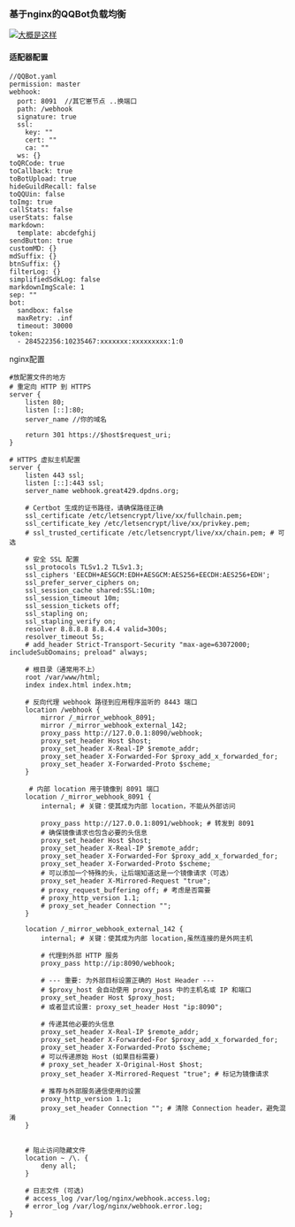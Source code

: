 ### 基于nginx的QQBot负载均衡   
[![大概是这样](https://mermaid.ink/img/pako:eNqdlG1P01AUx7_KzSUkI5bSlXVb-4I3ajQxSJM1wZi9qetla2At3nWKEhKYgo88LEwTDUiMW8QHJCQGlYL7Muvt9i28bfeEmwnzvtq95_875396z-4iTJkaghLMobt5ZKTQFV1NYzWbNABd8yq29JQ-rxoWUGSg5oDiaehOnlOtGRP30d28dssT3kzrxgII3Ud3MqY5y6YxUq0IL7IsO9LLTKq6EedEzgOdtVX3rFj7adefF9zCLxDyAv0YHWMT02C4i7I3uqjwP6mrC5YPlV93Q0kj0A8PAzmj5hAIS-C6QvueDpqggUCgyKMTE5dooxKQpxIKGGt2CUKePNEsS-OerONTAo1XO86jzfrhD3JUCMQMcE4L5KDSj6EuB0Can1ACNfuDu7V2nnAPnjm_V5tESzpKuVG_C79LZ3vdOSmBEGLTLAN4jgNTN0YAGOrcjrOzTw7KjbdbzummUz4i3-2OBS-XIv-ViuxW6k8-A_8Ggb-G_PnoTcR481Wr7pKXK6S6TA9qdoVsVEjpGEwnei6Gl7w7SZipWWQBZ7PYWF5pX067O_pRPEOOfeJ-eTFWO6u6pX2aDNSr72hm0F7dDa6tk6_vAwO-o-6DnvR-9qA4TUuOn5KVw0A0BNyPduNNGWhITVn6PdVCbbDVTGcuBnHaGfqLeO0uMaDbNnreL53Jge16_7YLuw0K_I9ZSra89hMpcitW__bJLe05xTOnuE929uiEuo-PXXub7O5BBqaxrkHJwnnEwCzCWdXbwkUPTkIrg7IoCSX6U0Mzan7OSsKksUQx-rrcNs1si8RmPp2B0ow6l6O7_LxGLTSf1vYpRoaG8GUzb1hQ4iOinwRKi3ABSoLAhuOxWETg-PFxISqEGfgAShGRFWJRLsqJghDlRS62xMCHflWOFcPhcTEqxjk-LkQjEYGBSNMtE08G77v_zC_9AWPmVrc?type=png)](https://mermaid-live.nodejs.cn/edit#pako:eNqdlG1P01AUx7_KzSUkI5bSlXVb-4I3ajQxSJM1wZi9qetla2At3nWKEhKYgo88LEwTDUiMW8QHJCQGlYL7Muvt9i28bfeEmwnzvtq95_875396z-4iTJkaghLMobt5ZKTQFV1NYzWbNABd8yq29JQ-rxoWUGSg5oDiaehOnlOtGRP30d28dssT3kzrxgII3Ud3MqY5y6YxUq0IL7IsO9LLTKq6EedEzgOdtVX3rFj7adefF9zCLxDyAv0YHWMT02C4i7I3uqjwP6mrC5YPlV93Q0kj0A8PAzmj5hAIS-C6QvueDpqggUCgyKMTE5dooxKQpxIKGGt2CUKePNEsS-OerONTAo1XO86jzfrhD3JUCMQMcE4L5KDSj6EuB0Can1ACNfuDu7V2nnAPnjm_V5tESzpKuVG_C79LZ3vdOSmBEGLTLAN4jgNTN0YAGOrcjrOzTw7KjbdbzummUz4i3-2OBS-XIv-ViuxW6k8-A_8Ggb-G_PnoTcR481Wr7pKXK6S6TA9qdoVsVEjpGEwnei6Gl7w7SZipWWQBZ7PYWF5pX067O_pRPEOOfeJ-eTFWO6u6pX2aDNSr72hm0F7dDa6tk6_vAwO-o-6DnvR-9qA4TUuOn5KVw0A0BNyPduNNGWhITVn6PdVCbbDVTGcuBnHaGfqLeO0uMaDbNnreL53Jge16_7YLuw0K_I9ZSra89hMpcitW__bJLe05xTOnuE929uiEuo-PXXub7O5BBqaxrkHJwnnEwCzCWdXbwkUPTkIrg7IoCSX6U0Mzan7OSsKksUQx-rrcNs1si8RmPp2B0ow6l6O7_LxGLTSf1vYpRoaG8GUzb1hQ4iOinwRKi3ABSoLAhuOxWETg-PFxISqEGfgAShGRFWJRLsqJghDlRS62xMCHflWOFcPhcTEqxjk-LkQjEYGBSNMtE08G77v_zC_9AWPmVrc)  
#### 适配器配置
```
//QQBot.yaml  
permission: master
webhook:
  port: 8091  //其它崽节点 ..换端口
  path: /webhook
  signature: true
  ssl:
    key: ""
    cert: ""
    ca: ""
  ws: {}
toQRCode: true
toCallback: true
toBotUpload: true
hideGuildRecall: false
toQQUin: false
toImg: true
callStats: false
userStats: false
markdown:
  template: abcdefghij
sendButton: true
customMD: {}
mdSuffix: {}
btnSuffix: {}
filterLog: {}
simplifiedSdkLog: false
markdownImgScale: 1
sep: ""
bot:
  sandbox: false
  maxRetry: .inf
  timeout: 30000
token:
  - 284522356:10235467:xxxxxxx:xxxxxxxxx:1:0

```  
nginx配置  
```
#放配置文件的地方  
# 重定向 HTTP 到 HTTPS
server {
    listen 80;
    listen [::]:80;
    server_name //你的域名

    return 301 https://$host$request_uri;
}

# HTTPS 虚拟主机配置
server {
    listen 443 ssl;
    listen [::]:443 ssl;
    server_name webhook.great429.dpdns.org;

    # Certbot 生成的证书路径，请确保路径正确
    ssl_certificate /etc/letsencrypt/live/xx/fullchain.pem;
    ssl_certificate_key /etc/letsencrypt/live/xx/privkey.pem;
    # ssl_trusted_certificate /etc/letsencrypt/live/xx/chain.pem; # 可选

    # 安全 SSL 配置
    ssl_protocols TLSv1.2 TLSv1.3;
    ssl_ciphers 'EECDH+AESGCM:EDH+AESGCM:AES256+EECDH:AES256+EDH';
    ssl_prefer_server_ciphers on;
    ssl_session_cache shared:SSL:10m;
    ssl_session_timeout 10m;
    ssl_session_tickets off;
    ssl_stapling on;
    ssl_stapling_verify on;
    resolver 8.8.8.8 8.8.4.4 valid=300s;
    resolver_timeout 5s;
    # add_header Strict-Transport-Security "max-age=63072000; includeSubDomains; preload" always;

    # 根目录（通常用不上）
    root /var/www/html;
    index index.html index.htm;

    # 反向代理 webhook 路径到应用程序监听的 8443 端口
    location /webhook {
        mirror /_mirror_webhook_8091;
        mirror /_mirror_webhook_external_142;
        proxy_pass http://127.0.0.1:8090/webhook; 
        proxy_set_header Host $host;
        proxy_set_header X-Real-IP $remote_addr;
        proxy_set_header X-Forwarded-For $proxy_add_x_forwarded_for;
        proxy_set_header X-Forwarded-Proto $scheme;
    }

     # 内部 location 用于镜像到 8091 端口
    location /_mirror_webhook_8091 {
        internal; # 关键：使其成为内部 location，不能从外部访问

        proxy_pass http://127.0.0.1:8091/webhook; # 转发到 8091
        # 确保镜像请求也包含必要的头信息
        proxy_set_header Host $host;
        proxy_set_header X-Real-IP $remote_addr;
        proxy_set_header X-Forwarded-For $proxy_add_x_forwarded_for;
        proxy_set_header X-Forwarded-Proto $scheme;
        # 可以添加一个特殊的头，让后端知道这是一个镜像请求（可选）
        proxy_set_header X-Mirrored-Request "true";
        # proxy_request_buffering off; # 考虑是否需要
        # proxy_http_version 1.1;
        # proxy_set_header Connection "";
    }

    location /_mirror_webhook_external_142 {
        internal; # 关键：使其成为内部 location,虽然连接的是外网主机

        # 代理到外部 HTTP 服务
        proxy_pass http://ip:8090/webhook;

        # --- 重要: 为外部目标设置正确的 Host Header ---
        # $proxy_host 会自动使用 proxy_pass 中的主机名或 IP 和端口
        proxy_set_header Host $proxy_host;
        # 或者显式设置: proxy_set_header Host "ip:8090";

        # 传递其他必要的头信息
        proxy_set_header X-Real-IP $remote_addr;
        proxy_set_header X-Forwarded-For $proxy_add_x_forwarded_for;
        proxy_set_header X-Forwarded-Proto $scheme;
        # 可以传递原始 Host (如果目标需要)
        # proxy_set_header X-Original-Host $host;
        proxy_set_header X-Mirrored-Request "true"; # 标记为镜像请求

        # 推荐与外部服务通信使用的设置
        proxy_http_version 1.1;
        proxy_set_header Connection ""; # 清除 Connection header，避免混淆
    }


    # 阻止访问隐藏文件
    location ~ /\. {
        deny all;
    }

    # 日志文件 (可选)
    # access_log /var/log/nginx/webhook.access.log;
    # error_log /var/log/nginx/webhook.error.log;
}
```
